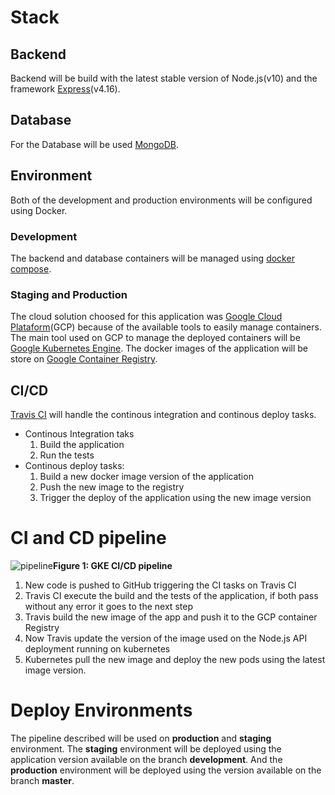 # Stack
## Backend
  Backend will be build with the latest stable version of Node.js(v10) and the framework [Express](http://expressjs.com/)(v4.16).

## Database
For the Database will be used [MongoDB](https://www.mongodb.com/).

## Environment
  Both of the development and production environments will be configured using Docker.
  
### Development
  The backend and database containers will be managed using [docker compose](https://docs.docker.com/compose/).
  
### Staging and Production
  The cloud solution choosed for this application was [Google Cloud Plataform](https://cloud.google.com/)(GCP) because of the available tools to easily manage containers. The main tool used on GCP to manage the deployed containers will be [Google Kubernetes Engine](https://cloud.google.com/kubernetes-engine/). The docker images of the application will be store on [Google Container Registry](https://cloud.google.com/container-registry/).
  
## CI/CD
 [Travis CI](http://travis-ci.org) will handle the continous integration and continous deploy tasks.  
  - Continous Integration taks  
    1. Build the application  
    2. Run the tests  
  - Continous deploy tasks:  
    1. Build a new docker image version of the application  
    2. Push the new image to the registry  
    3. Trigger the deploy of the application using the new image version  

# CI and CD pipeline
![pipeline](https://user-images.githubusercontent.com/14370340/45258571-3b847880-b390-11e8-85d6-caacc49a49ff.png)**Figure 1: GKE CI/CD pipeline**

1. New code is pushed to GitHub triggering the CI tasks on Travis CI
2. Travis CI execute the build and the tests of the application, if both pass without any error it goes to the next step
3. Travis build the new image of the app and push it to the GCP container Registry
4. Now Travis update the version of the image used on the Node.js API deployment running on kubernetes
5. Kubernetes pull the new image and deploy the new pods using the latest image version.

# Deploy Environments

The pipeline described will be used on **production** and **staging** environment. The **staging** environment will be deployed using the application version available on the branch **development**. And the **production** environment will be deployed using the version available on the branch **master**.


